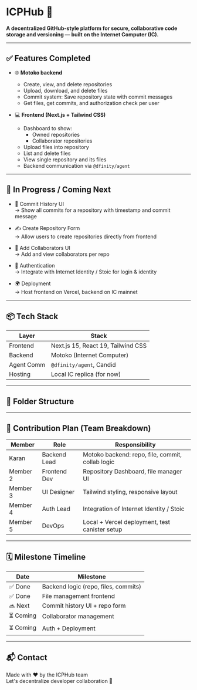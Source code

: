 # ICPHub 🔗

**A decentralized GitHub-style platform for secure, collaborative code storage and versioning — built on the Internet Computer (IC).**

---

## ✅ Features Completed

- 🌐 **Motoko backend**
  - Create, view, and delete repositories
  - Upload, download, and delete files
  - Commit system: Save repository state with commit messages
  - Get files, get commits, and authorization check per user

- 💻 **Frontend (Next.js + Tailwind CSS)**
  - Dashboard to show:
    - Owned repositories
    - Collaborator repositories
  - Upload files into repository
  - List and delete files
  - View single repository and its files
  - Backend communication via `@dfinity/agent`

---

## 🚧 In Progress / Coming Next

- 🔨 Commit History UI  
  → Show all commits for a repository with timestamp and commit message

- ✍️ Create Repository Form  
  → Allow users to create repositories directly from frontend

- 👥 Add Collaborators UI  
  → Add and view collaborators per repo

- 🔐 Authentication  
  → Integrate with Internet Identity / Stoic for login & identity

- 🌍 Deployment  
  → Host frontend on Vercel, backend on IC mainnet

---

## 📦 Tech Stack

| Layer       | Stack                         |
|-------------|-------------------------------|
| Frontend    | Next.js 15, React 19, Tailwind CSS |
| Backend     | Motoko (Internet Computer)    |
| Agent Comm  | `@dfinity/agent`, Candid      |
| Hosting     | Local IC replica (for now)    |

---

## 🧠 Folder Structure


---

## 🧠 Contribution Plan (Team Breakdown)

| Member     | Role         | Responsibility                                        |
|------------|--------------|--------------------------------------------------------|
| Karan      | Backend Lead | Motoko backend: repo, file, commit, collab logic      |
| Member 2   | Frontend Dev | Repository Dashboard, file manager UI                 |
| Member 3   | UI Designer  | Tailwind styling, responsive layout                   |
| Member 4   | Auth Lead    | Integration of Internet Identity / Stoic              |
| Member 5   | DevOps       | Local + Vercel deployment, test canister setup        |

---

## 🗓️ Milestone Timeline

| Date       | Milestone                        |
|------------|----------------------------------|
| ✅ Done     | Backend logic (repo, files, commits)  
| ✅ Done     | File management frontend  
| 🔜 Next     | Commit history UI + repo form  
| ⏳ Coming   | Collaborator management  
| ⏳ Coming   | Auth + Deployment

---

## 📬 Contact

Made with ❤️ by the ICPHub team  
Let's decentralize developer collaboration 🚀  
